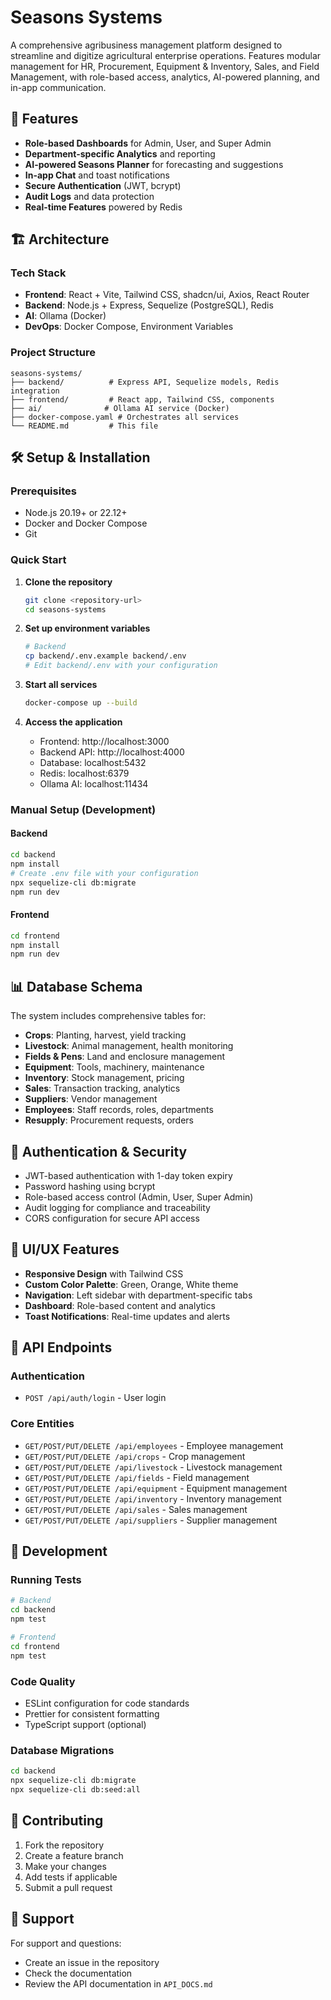# Seasons Systems

A comprehensive agribusiness management platform designed to streamline and digitize agricultural enterprise operations. Features modular management for HR, Procurement, Equipment & Inventory, Sales, and Field Management, with role-based access, analytics, AI-powered planning, and in-app communication.

## 🚀 Features

- **Role-based Dashboards** for Admin, User, and Super Admin
- **Department-specific Analytics** and reporting
- **AI-powered Seasons Planner** for forecasting and suggestions
- **In-app Chat** and toast notifications
- **Secure Authentication** (JWT, bcrypt)
- **Audit Logs** and data protection
- **Real-time Features** powered by Redis

## 🏗️ Architecture

### Tech Stack
- **Frontend**: React + Vite, Tailwind CSS, shadcn/ui, Axios, React Router
- **Backend**: Node.js + Express, Sequelize (PostgreSQL), Redis
- **AI**: Ollama (Docker)
- **DevOps**: Docker Compose, Environment Variables

### Project Structure
```
seasons-systems/
├── backend/          # Express API, Sequelize models, Redis integration
├── frontend/         # React app, Tailwind CSS, components
├── ai/              # Ollama AI service (Docker)
├── docker-compose.yaml # Orchestrates all services
└── README.md         # This file
```

## 🛠️ Setup & Installation

### Prerequisites
- Node.js 20.19+ or 22.12+
- Docker and Docker Compose
- Git

### Quick Start

1. **Clone the repository**
   ```bash
   git clone <repository-url>
   cd seasons-systems
   ```

2. **Set up environment variables**
   ```bash
   # Backend
   cp backend/.env.example backend/.env
   # Edit backend/.env with your configuration
   ```

3. **Start all services**
   ```bash
   docker-compose up --build
   ```

4. **Access the application**
   - Frontend: http://localhost:3000
   - Backend API: http://localhost:4000
   - Database: localhost:5432
   - Redis: localhost:6379
   - Ollama AI: localhost:11434

### Manual Setup (Development)

#### Backend
```bash
cd backend
npm install
# Create .env file with your configuration
npx sequelize-cli db:migrate
npm run dev
```

#### Frontend
```bash
cd frontend
npm install
npm run dev
```

## 📊 Database Schema

The system includes comprehensive tables for:
- **Crops**: Planting, harvest, yield tracking
- **Livestock**: Animal management, health monitoring
- **Fields & Pens**: Land and enclosure management
- **Equipment**: Tools, machinery, maintenance
- **Inventory**: Stock management, pricing
- **Sales**: Transaction tracking, analytics
- **Suppliers**: Vendor management
- **Employees**: Staff records, roles, departments
- **Resupply**: Procurement requests, orders

## 🔐 Authentication & Security

- JWT-based authentication with 1-day token expiry
- Password hashing using bcrypt
- Role-based access control (Admin, User, Super Admin)
- Audit logging for compliance and traceability
- CORS configuration for secure API access

## 🎨 UI/UX Features

- **Responsive Design** with Tailwind CSS
- **Custom Color Palette**: Green, Orange, White theme
- **Navigation**: Left sidebar with department-specific tabs
- **Dashboard**: Role-based content and analytics
- **Toast Notifications**: Real-time updates and alerts

## 🔌 API Endpoints

### Authentication
- `POST /api/auth/login` - User login

### Core Entities
- `GET/POST/PUT/DELETE /api/employees` - Employee management
- `GET/POST/PUT/DELETE /api/crops` - Crop management
- `GET/POST/PUT/DELETE /api/livestock` - Livestock management
- `GET/POST/PUT/DELETE /api/fields` - Field management
- `GET/POST/PUT/DELETE /api/equipment` - Equipment management
- `GET/POST/PUT/DELETE /api/inventory` - Inventory management
- `GET/POST/PUT/DELETE /api/sales` - Sales management
- `GET/POST/PUT/DELETE /api/suppliers` - Supplier management

## 🚀 Development

### Running Tests
```bash
# Backend
cd backend
npm test

# Frontend
cd frontend
npm test
```

### Code Quality
- ESLint configuration for code standards
- Prettier for consistent formatting
- TypeScript support (optional)

### Database Migrations
```bash
cd backend
npx sequelize-cli db:migrate
npx sequelize-cli db:seed:all
```

## 📝 Contributing

1. Fork the repository
2. Create a feature branch
3. Make your changes
4. Add tests if applicable
5. Submit a pull request

## 🤝 Support

For support and questions:
- Create an issue in the repository
- Check the documentation
- Review the API documentation in `API_DOCS.md`
